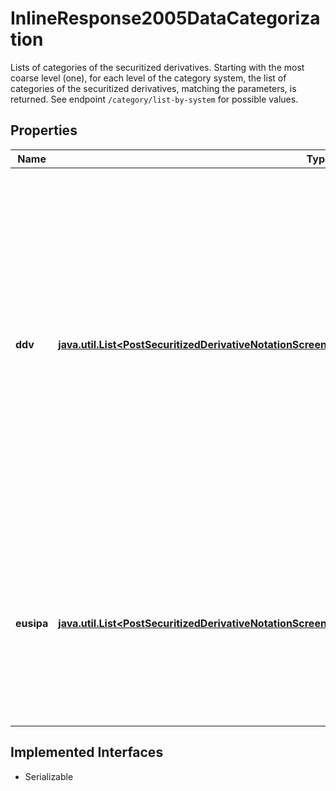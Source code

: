 

# InlineResponse2005DataCategorization

Lists of categories of the securitized derivatives. Starting with the most coarse level (one), for each level of the category system, the list of categories of the securitized derivatives, matching the parameters, is returned. See endpoint `/category/list-by-system` for possible values.

## Properties

Name | Type | Description | Notes
------------ | ------------- | ------------- | -------------
**ddv** | [**java.util.List&lt;PostSecuritizedDerivativeNotationScreenerValueRangesGetDataCategorizationDdvItems&gt;**](PostSecuritizedDerivativeNotationScreenerValueRangesGetDataCategorizationDdvItems.md) | Categorization based on the DDV (Deutscher Derivate Verband, German for German Derivatives Association) product classification. This category system (&#x60;id&#x3D;23&#x60;) covers securitized derivatives traded in Germany except exchange trade commodities (ETC) and exchange traded notes (ETN). |  [optional]
**eusipa** | [**java.util.List&lt;PostSecuritizedDerivativeNotationScreenerValueRangesGetDataCategorizationEusipaItems&gt;**](PostSecuritizedDerivativeNotationScreenerValueRangesGetDataCategorizationEusipaItems.md) | Categorization based on the EUSIPA (European Structured Investment Products Association) product classification. This category system (&#x60;id&#x3D;18&#x60;) covers all securitized derivatives. |  [optional]


## Implemented Interfaces

* Serializable


